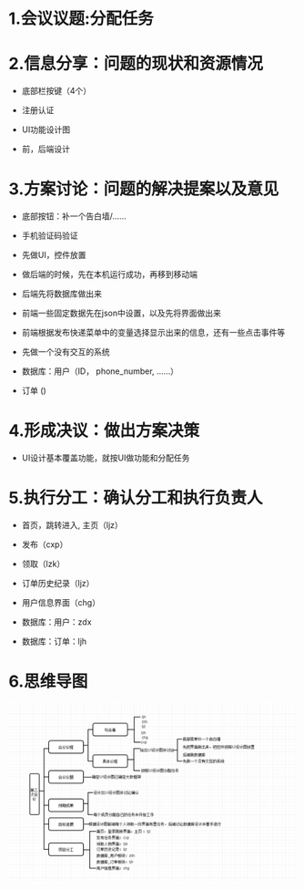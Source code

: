 
# 1.会议议题:分配任务



# 2.信息分享：问题的现状和资源情况

- 底部栏按键（4个）

- 注册认证

- UI功能设计图

- 前，后端设计

# 3.方案讨论：问题的解决提案以及意见

- 底部按钮：补一个告白墙/……

- 手机验证码验证

- 先做UI，控件放置

- 做后端的时候，先在本机运行成功，再移到移动端

- 后端先将数据库做出来

- 前端一些固定数据先在json中设置，以及先将界面做出来

- 前端根据发布快递菜单中的变量选择显示出来的信息，还有一些点击事件等

- 先做一个没有交互的系统

- 数据库：用户（ID， phone_number, ……）
- 订单 ()

# 4.形成决议：做出方案决策

- UI设计基本覆盖功能，就按UI做功能和分配任务

# 5.执行分工：确认分工和执行负责人

- 首页，跳转进入, 主页（ljz）

- 发布（cxp）

- 领取（lzk）

- 订单历史纪录（ljz）

- 用户信息界面（chg）

- 数据库：用户：zdx

- 数据库：订单：ljh

# 6.思维导图

![思维导图](../imgsrc/meeting_record_3.png)

